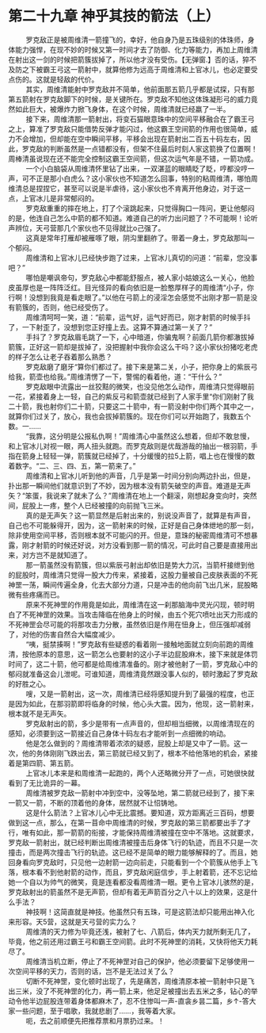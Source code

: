 <h1>第二十九章 神乎其技的箭法（上）</h1>
<div id="content">&nbsp&nbsp&nbsp&nbsp&nbsp&nbsp&nbsp&nbsp
 罗克敌正是被周维清一箭撞飞的，幸好，他自身乃是五珠级别的体珠师，身体能力强悍，在现不妙的时候又第一时间才去了防御、化力等能力，再加上周维清在射出这一剑的时候把箭簇拔掉了，所以他才没有受伤。【无弹窗.】否的话，猝不及防之下被霸王弓这一箭射中，就算他修为远高于周维清和上官冰儿，也必定要受点伤的。这就是轻敌的代价。
 <br/>&nbsp&nbsp&nbsp&nbsp&nbsp&nbsp&nbsp&nbsp
 其实，周维清能射中罗克敌并不简单，他前面那五箭几乎都是试探，只有那第五箭射在罗克敌脚下的时候，是关键所在。罗克敌不知他这体珠凝形弓的威力竟然如此巨大，被爆炸力掀飞身体，在这个时候，周维清就已经嬴了一半。
 <br/>&nbsp&nbsp&nbsp&nbsp&nbsp&nbsp&nbsp&nbsp
 接下来，周维清那一箭射出，将变石猫眼意珠中的空间平移融合在了霸王弓之上，算准了罗克敌只能借势反弹才能闪过，他这霸王空间箭的作用也很简单，威力不会增加，但却能在空中瞬间平移，平移会出现在箭射出二百五十码左右，因此，罗克敌的判断虽然是一点错都没有，但架不住最后时刻人家这箭换了位置啊！周棒清虽说现在还不能完全控制这霸王空间箭，但这次运气年是不错，一箭功成。
 <br/>&nbsp&nbsp&nbsp&nbsp&nbsp&nbsp&nbsp&nbsp
 一个小白脑袋从周维清怀里钻了出来，一双湛蓝的眼睛眨了眨，哼都没哼一声，可不正是那小白虎么？这小家伙也不知道怎么回事，特别的粘周维清，哪怕周维清总是捏捏它，甚至可以说是半虐待，这小家伙也不肯离开他身边，对于这一点，上官冰儿是非常郁闷的。
 <br/>&nbsp&nbsp&nbsp&nbsp&nbsp&nbsp&nbsp&nbsp
 罗克敌重重的摔在地上，打了个滚跳起来，只觉得胸口一阵问，更让他郁闷的是，他连自己怎么中箭的都不知道。难道自己的听力出问题了？不可能啊！论听声辨位，天弓营那几个家伙也不见得就比o己强了。
 <br/>&nbsp&nbsp&nbsp&nbsp&nbsp&nbsp&nbsp&nbsp
 这真是常年打雁却被雁啄了眼，阴沟里翻舴了。带着一身土，罗克敌那叫一个郁闷。
 <br/>&nbsp&nbsp&nbsp&nbsp&nbsp&nbsp&nbsp&nbsp
 周维清和上官冰儿已经快步跑了过来，上官冰儿真切的问道：“前辈，您没事吧？”
 <br/>&nbsp&nbsp&nbsp&nbsp&nbsp&nbsp&nbsp&nbsp
 哪怕是嘲讽帝句，罗克敌心中都能舒服点，被人家小姑娘这么一关心，他脸皮虽厚也是一阵阵泛红。目光怪异的看向依旧是一脸憨厚样子的周维清“小子，你行啊！没想到我竟是看走眼了。”以他在弓箭上的浸淫怎会感觉不出刚才那一箭是没有箭簇的，否则，他已经受伤了。
 <br/>&nbsp&nbsp&nbsp&nbsp&nbsp&nbsp&nbsp&nbsp
 周维清呵呵一笑，道：“前辈，运气好，运气好而已，刚才射箭的时候手抖了，一下射歪了，没想到您正好撞上去。这算不算通过第一关了？”
 <br/>&nbsp&nbsp&nbsp&nbsp&nbsp&nbsp&nbsp&nbsp
 手抖了？罗克敌眉毛跳了一下，心中暗道，你骗鬼啊？前面几箭你都澈拔掉箭簇，正好这一箭却是拔掉了，没把握射中我你会这么干吗？这小家伙扮猪吃老虎的样子怎么让老子吞着那么熟悉？
 <br/>&nbsp&nbsp&nbsp&nbsp&nbsp&nbsp&nbsp&nbsp
 罗克敌磨了磨牙“算你们都过了。接下来是第二关，小子，把你身上的紫辰弓给我，箭壶也给我。”周维清愣了一下，警惕的看着他，道：“干什么？”
 <br/>&nbsp&nbsp&nbsp&nbsp&nbsp&nbsp&nbsp&nbsp
 罗克敌眼中流露出一丝狡黠的微笑，也没见他怎么动作，周维清只觉得眼前一花，紧接着身上一轻，自己的紫反弓和箭壶就已经到了人家手里“你们刚射了我二十箭，我也射你们二十箭，只要这二十箭中，有一箭没射中你们两个其中之一，就算你们过关了，放心，我也会拔掉箭簇的。现在你们可以开始跑了，我数五个数。一……
 <br/>&nbsp&nbsp&nbsp&nbsp&nbsp&nbsp&nbsp&nbsp
 “我靠，这分明是公报私仇啊！”周维清心中虽然这么想着，但却不敢怠慢，和上官冰儿对视一眼，两人扭头就跑。而罗克敌则是优哉游哉的抽出一根羽箭，手指在箭身上轻轻一弹，箭簇就已经掉了，十分缓慢的拉5上箭，唱上也在慢慢的数着数字。“二、三、四、五，第一箭来了。”
 <br/>&nbsp&nbsp&nbsp&nbsp&nbsp&nbsp&nbsp&nbsp
 周维清和上官冰儿听到他的声音，几乎是第一时间分别向两边扑出，但是，扑出那一瞬间他们就意识到了不妙，因为根本没有箭矢破空的声音。难道是无声矢？“笨蛋，我说来了就未了么？”周维清在地上一个翻滚，刚想起身变向时，突然间，屁股上一疼，整个人已经被撞的向前抛飞三米。
 <br/>&nbsp&nbsp&nbsp&nbsp&nbsp&nbsp&nbsp&nbsp
 真的是无声矢？这一箭显然是后射出来的，别说没声音了，就算是有声音，自己也不可能躲得开，因为，这一箭射来的时候，正好是自己身体绁地的那一刻，除非使用空间平移，否则根本就不可能闪的开。但是，意珠的秘密周维清可不想暴露，刚才射箭的时候还好说，对方没看到那一箭的情况，可此时自己要是直接用出来，对方岂不是就知道了。
 <br/>&nbsp&nbsp&nbsp&nbsp&nbsp&nbsp&nbsp&nbsp
 那一箭虽然没有箭簇，但以紫辰弓射出却依旧是势大力沉，当箭杆接绁到他的屁股时，周维清只觉得一股大力传来，紧接着，这股力量被自己皮肤表面的不死神罡一荡，瞬间传遍全身，化去大部分力道，只是冲击的他向前飞出几米，屁股略微有些疼痛而已。
 <br/>&nbsp&nbsp&nbsp&nbsp&nbsp&nbsp&nbsp&nbsp
 原来不死神罡的作用竟是如此，周维清在这一刹那脑海中灵光闪现，顿时明白了不死神罡的效果。当攻击降临在他身上的时候，由五个死穴喷吐出天力形成的不死神罡会尽可能的将那攻击力分散，虽然依旧是作用在忸身上，但压强却减弱了，对他的伤害自然合大幅度减少。
 <br/>&nbsp&nbsp&nbsp&nbsp&nbsp&nbsp&nbsp&nbsp
 “咦，挺禁揍啊！”罗克敌有些疑惑的看着刚一接触地面就立刻向前跑的周维清，按他原本的意思，这一箭怎么也要射的这小子半边屁股麻木，接下来就是体罚时间了，这二十箭，他可都是给周维清准备的。刚才被他射了一箭，罗克敌心中的郁闷就准备这会儿泄呢。可谁知道，周维清竟然跟没事人似的，顿时激起了罗克敌的好胜之心。
 <br/>&nbsp&nbsp&nbsp&nbsp&nbsp&nbsp&nbsp&nbsp
 嗖，又是一箭射出，这一次，周维清已经将感知提升到了最强的程度，也正是因为如此，在那羽箭即将临身的时候，他心头大震。因为，他现，这一箭射来，根本就不是无声矢。
 <br/>&nbsp&nbsp&nbsp&nbsp&nbsp&nbsp&nbsp&nbsp
 罗克敌射出的箭，多少是带有一点声音的，但却相当细微，以周维清现在的感知，必须要到这一箭接近自己身体十码左右才能听到一点细微的响动。
 <br/>&nbsp&nbsp&nbsp&nbsp&nbsp&nbsp&nbsp&nbsp
 他是怎么做到的？周维清带着浓浓的疑惑，屁股上却是又中了一箭。这一次，他的务体刚刚飞跌出去，第三箭就已经又到了，根本不给他落地的机会，紧接着是第四箭、第五箭。
 <br/>&nbsp&nbsp&nbsp&nbsp&nbsp&nbsp&nbsp&nbsp
 上官冰儿本来是和周维清一起跑的，两个人还略微分开了一点，可她很快就看到了无比诡异的一幕。
 <br/>&nbsp&nbsp&nbsp&nbsp&nbsp&nbsp&nbsp&nbsp
 周维清被罗克敌一箭射中冲到空中，没等坠地，第二箭就已经到了，接下来一箭又一箭，不断的顶着他的身体，居然就不让怊铸地。
 <br/>&nbsp&nbsp&nbsp&nbsp&nbsp&nbsp&nbsp&nbsp
 这是什么箭法？上官冰儿心中无比震撼。要知道，双方距离近三百码，想要做到这一点，那么，在第一苜命中周维清的时候，罗克敌的第三箭都要出手了才行，唯有如此，那一箭箭的衔接，才能保持周维清被撞在空中不落地。这就要求，罗克敌一箭射出，就已经判断出周维清被撞击后身体飞行的轨迹，而且不只是一次撞击，而是两次撞击飞行的轨迹。这已经不是简单的眼力能够解释的了。而且，她回身看向罗克敌时，只见他一边射箭一边向前走，只能看到一个个箭簇从他手上飞落，根本看不到他射箭的动作，而且，罗克敌闲庭信步，手上射着箭，还不忘记给她一个自以为帅气的微笑，竟是连看都没看周维清一眼。更令上官冰儿骇然的是，罗克敌射出的箭虽然不是无声箭，但却有着无声箭百分之八十以上的效果，这是什么手法？
 <br/>&nbsp&nbsp&nbsp&nbsp&nbsp&nbsp&nbsp&nbsp
 神技啊！这简直就是神技。他虽然只有五珠，可是这箭法却只能用出神入化来形容。天5营，这就是天弓营的实力么？
 <br/>&nbsp&nbsp&nbsp&nbsp&nbsp&nbsp&nbsp&nbsp
 周维清的天力修为毕竟还浅，被射了七、八箭后，体内天力就所剩无几了，毕竟，他之前还用过霸王弓和霸王空间箭。此时不死神罡的消耗，又快将他天力耗尽了。
 <br/>&nbsp&nbsp&nbsp&nbsp&nbsp&nbsp&nbsp&nbsp
 周维清当机立断，停止了不死神罡对自己的保护，他必须要留下足够使用一次空间平移的天力，否则的话，岂不是无法过关了么？
 <br/>&nbsp&nbsp&nbsp&nbsp&nbsp&nbsp&nbsp&nbsp
 切断不死神罡，变化顿时出现了，先是痛苦，周维清原本被一箭射中只是飞出三米，没了不死神罡的化力，再一箭上来，他足足被撞出去五米之多，钻心的举动令他半边屁股连带着身体都麻木了，忍不住惨叫一声-直衾乡昙二篇，乡↑-答大家一些问题，至于唱歌，我就悲剧了……，我等着大家。
 <br/>&nbsp&nbsp&nbsp&nbsp&nbsp&nbsp&nbsp&nbsp
 呃，去之前顺便先把推荐票和月票扔过来。！
 <br/>&nbsp&nbsp&nbsp&nbsp&nbsp&nbsp&nbsp&nbsp
 <br/>&nbsp&nbsp&nbsp&nbsp&nbsp&nbsp&nbsp&nbsp
</div>
